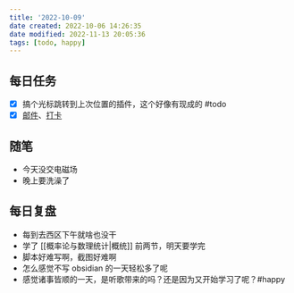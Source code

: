 ```yaml
---
title: '2022-10-09'
date created: 2022-10-06 14:26:35
date modified: 2022-11-13 20:05:36
tags: [todo, happy]
---
```


## 每日任务

- [x] 搞个光标跳转到上次位置的插件，这个好像有现成的 #todo
- [x] [邮件](https://email.ustc.edu.cn/coremail/)、[打卡](https://weixine.ustc.edu.cn/2020/login)

## 随笔

- 今天没交电磁场
- 晚上要洗澡了

## 每日复盘

- 每到去西区下午就啥也没干
- 学了 [[概率论与数理统计|概统]] 前两节，明天要学完
- 脚本好难写啊，截图好难啊
- 怎么感觉不写 obsidian 的一天轻松多了呢
- 感觉诸事皆顺的一天，是听歌带来的吗？还是因为又开始学习了呢？#happy
